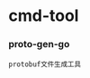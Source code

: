 <!--
 * @Author: Jerry.Yang
 * @Date: 2023-05-23 15:02:16
 * @LastEditors: Jerry.Yang
 * @LastEditTime: 2023-07-20 10:46:24
 * @Description: proto-gen-tool
-->

# cmd-tool

### proto-gen-go
    protobuf文件生成工具

